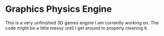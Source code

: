 # Graphics Physics Engine

This is a very unfinished 3D games engine I am currently working on. The code might be a little messy until I get around to properly cleaning it.
